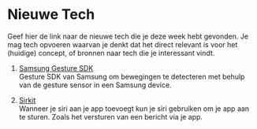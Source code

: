 Nieuwe Tech 
===========

Geef hier de link naar de nieuwe tech die je deze week hebt gevonden.
Je mag tech opvoeren waarvan je denkt dat het direct relevant is voor het (huidige) concept, of bronnen naar tech die je interessant vindt.

1. [Samsung Gesture SDK](http://developer.samsung.com/what-is-new/blog/Tutorial-The-Basics-of-Gesture-SDK)  
Gesture SDK van Samsung om bewegingen te detecteren met behulp van de gesture sensor in een Samsung device.

2. [Sirkit](https://developer.apple.com/sirikit/)  
Wanneer je siri aan je app toevoegt kun je siri gebruiken om je app aan te sturen. Zoals het versturen van een bericht via je app.